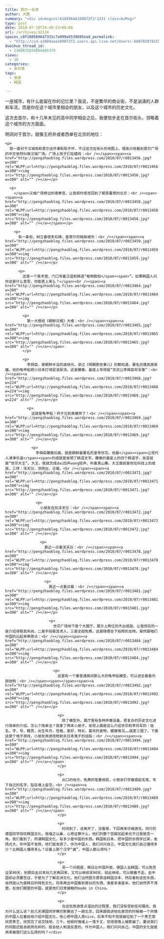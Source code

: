 ```yaml
---
title: 首尔一日游
author: 大鹏
summary: "<div id=msgcns!A1889AAA109872F2!1231 class=bvMsg>"
type: post
date: 2010-07-10T19:49:53+00:00
url: /archives/12134
spaces_c0f180569647331c7a999a5539695ead_permalink:
  - "http://cid-a1889aaa109872f2.users.api.live.net/Users(-6807020781556960526)/Blogs('A1889AAA109872F2!102')/Entries('A1889AAA109872F2!1231')?authkey=7T08dKQfQ0s%24"
duoshuo_thread_id:
  - 1360835854884405379
views:
  - 10
categories:
  - 未分类
tags:
  - 旅游
  - 韩国

---
```

<div id="msgcns!A1889AAA109872F2!1231" class="bvMsg">
  一座城市，有什么能留在你的记忆里？我说，不是繁华的商业街，不是汹涌的人群和车流，而是你在这个城市里相会的朋友，以及这个城市的历史文化。</p> 
  
  <p>
    这次去首尔，和十几年未见的高中同学相会之后，我便信步走在首尔街头，领略着这个城市的方方面面。
  </p>
  
  <p>
    明洞对于首尔，就像王府井或者西单在北京的地位：<br /><span><a href="http://pengzhaoblog.files.wordpress.com/2010/07/r0013433.jpg?w=300" rel="WLPP;url=http://pengzhaoblog.files.wordpress.com/2010/07/r0013433.jpg?w=300"><img src="http://pengzhaoblog.files.wordpress.com/2010/07/r0013433.jpg?w=300" alt="" /></a></p> 
    
    <p>
      我一直对于汉城改称首尔这件事耿耿于怀，不过这次在街头的地图上，很高兴地看到首尔广场的中文依然叫做汉城广场。广场上孩子们在嬉戏：<br /></span><span><a href="http://pengzhaoblog.files.wordpress.com/2010/07/r0013456.jpg?w=300" rel="WLPP;url=http://pengzhaoblog.files.wordpress.com/2010/07/r0013456.jpg?w=300"><img src="http://pengzhaoblog.files.wordpress.com/2010/07/r0013456.jpg?w=300" alt="" /></a></p> 
      
      <p>
        </span>汉城广场旁边的德寿宫，让我顿时感觉回到了朝思暮想的北京：<br /><span><span><a href="http://pengzhaoblog.files.wordpress.com/2010/07/r0013458.jpg?w=300" rel="WLPP;url=http://pengzhaoblog.files.wordpress.com/2010/07/r0013458.jpg?w=300"><img src="http://pengzhaoblog.files.wordpress.com/2010/07/r0013458.jpg?w=300" alt="" /></a></span></p> 
        
        <p>
          有一条街，树立着很多石碑，是首尔的姊妹城市：<br /></span><span><a href="http://pengzhaoblog.files.wordpress.com/2010/07/r0013459.jpg?w=300" rel="WLPP;url=http://pengzhaoblog.files.wordpress.com/2010/07/r0013459.jpg?w=300"><img src="http://pengzhaoblog.files.wordpress.com/2010/07/r0013459.jpg?w=300" alt="" /></a></p> 
          
          <p>
            这是一个美术馆，门口写着汉语和韩语“格物致知</span><span>”。如果韩国人问你这是什么意思，你能答上来么？</span><br /><span><a href="http://pengzhaoblog.files.wordpress.com/2010/07/r0013464.jpg?w=300" rel="WLPP;url=http://pengzhaoblog.files.wordpress.com/2010/07/r0013464.jpg?w=300"><img src="http://pengzhaoblog.files.wordpress.com/2010/07/r0013464.jpg?w=300" alt="" /></a></p> 
            
            <p>
              第一大报纸《朝鲜日报》大楼：<br /></span><span><a href="http://pengzhaoblog.files.wordpress.com/2010/07/r0013465.jpg?w=300" rel="WLPP;url=http://pengzhaoblog.files.wordpress.com/2010/07/r0013465.jpg?w=300"><img src="http://pengzhaoblog.files.wordpress.com/2010/07/r0013465.jpg?w=300" alt="" /></a></span>
            </p>
            
            <p>
              李舜臣，是朝鲜半岛的戚继光，读过《明朝那些事儿》的都知道，著名抗倭民族英雄。他的龟甲船把小日本打得屁滚尿流。这是雕像，基座上写得是“忠武公李舜臣将军像”：<br /><span><a href="http://pengzhaoblog.files.wordpress.com/2010/07/r0013468.jpg?w=224" rel="WLPP;url=http://pengzhaoblog.files.wordpress.com/2010/07/r0013468.jpg?w=224"><img src="http://pengzhaoblog.files.wordpress.com/2010/07/r0013468.jpg?w=224" alt="" /></a></p> 
              
              <p>
                这就是龟甲船！终于见到真模样了！<br /></span><span><a href="http://pengzhaoblog.files.wordpress.com/2010/07/r0013469.jpg?w=300" rel="WLPP;url=http://pengzhaoblog.files.wordpress.com/2010/07/r0013469.jpg?w=300"><img src="http://pengzhaoblog.files.wordpress.com/2010/07/r0013469.jpg?w=300" alt="" /></a></p> 
                
                <p>
                  李舜臣雕像后面，就是朝鲜最著名的皇帝世宗。他最</span><span>让现代人津津乐道</span><span>的成就是发明了韩语文字。雕像的基座上的四个韩语字，发音就是“世宗大王”。大王，我就念成dai四声wang轻声，听着真山寨。大王面前是他在科技上的成就，三样：浑天仪，测雨台，日晷。<br /></span><span><a href="http://pengzhaoblog.files.wordpress.com/2010/07/r0013471.jpg?w=300" rel="WLPP;url=http://pengzhaoblog.files.wordpress.com/2010/07/r0013471.jpg?w=300"><img src="http://pengzhaoblog.files.wordpress.com/2010/07/r0013471.jpg?w=300" alt="" /></a></p> 
                  
                  <p>
                    小朋友在玩浑天仪：<br /></span><span><a href="http://pengzhaoblog.files.wordpress.com/2010/07/r0013472.jpg?w=300" rel="WLPP;url=http://pengzhaoblog.files.wordpress.com/2010/07/r0013472.jpg?w=300"><img src="http://pengzhaoblog.files.wordpress.com/2010/07/r0013472.jpg?w=300" alt="" /></a></p> 
                    
                    <p>
                      靠近一点看浑天仪：<br /></span><span><a href="http://pengzhaoblog.files.wordpress.com/2010/07/r0013478.jpg?w=300" rel="WLPP;url=http://pengzhaoblog.files.wordpress.com/2010/07/r0013478.jpg?w=300"><img src="http://pengzhaoblog.files.wordpress.com/2010/07/r0013478.jpg?w=300" alt="" /></a></p> 
                      
                      <p>
                        靠近一点看日晷：<br /></span><span><a href="http://pengzhaoblog.files.wordpress.com/2010/07/r0013481.jpg?w=300" rel="WLPP;url=http://pengzhaoblog.files.wordpress.com/2010/07/r0013481.jpg?w=300"><img src="http://pengzhaoblog.files.wordpress.com/2010/07/r0013481.jpg?w=300" alt="" /></a></p> 
                        
                        <p>
                          世宗广场地下是个大展厅，展示上两位的杰出成就。让我惊叹的一是介绍得极其系统，二是手段极其诱人，三是全部免费。这是随便坐下拍照的龙椅，虽然跟咱们中国的比起来寒碜点：<br /></span><span><a href="http://pengzhaoblog.files.wordpress.com/2010/07/r0013484.jpg?w=300" rel="WLPP;url=http://pengzhaoblog.files.wordpress.com/2010/07/r0013484.jpg?w=300"><img src="http://pengzhaoblog.files.wordpress.com/2010/07/r0013484.jpg?w=300" alt="" /></a></p> 
                          
                          <p>
                            这里有一个像普通房间那么大的龟甲船模型，可以进去看看内部结构：<br /></span><span></span><span><a href="http://pengzhaoblog.files.wordpress.com/2010/07/r0013492.jpg?w=300" rel="WLPP;url=http://pengzhaoblog.files.wordpress.com/2010/07/r0013492.jpg?w=300"><img src="http://pengzhaoblog.files.wordpress.com/2010/07/r0013492.jpg?w=300" alt="" /></a></p> 
                            
                            <p>
                              除了模型外，展厅里有各种声像设备，把复杂的历史文化进行简单的介绍。怎么个简单法？我拿了两本小册子，发现上面是这么介绍世宗和李将军的：姓名，字，号，籍贯，出生年月，性格，爱好，特长，喜欢的食物，健康情况……就差三围了。下面这是个电子游戏，小朋友用游戏枪射杀日本鬼子的战船：<br /></span><span><a href="http://pengzhaoblog.files.wordpress.com/2010/07/r0013494.jpg?w=300" rel="WLPP;url=http://pengzhaoblog.files.wordpress.com/2010/07/r0013494.jpg?w=300"><img src="http://pengzhaoblog.files.wordpress.com/2010/07/r0013494.jpg?w=300" alt="" /></a></span>
                            </p>
                            
                            <p>
                              出口的地方，免费的笔墨纸砚，小朋友们学着提起毛笔，写下自己的名字，贴在墙上留念。<br /><span><a href="http://pengzhaoblog.files.wordpress.com/2010/07/r0013489.jpg?w=300" rel="WLPP;url=http://pengzhaoblog.files.wordpress.com/2010/07/r0013489.jpg?w=300"><img src="http://pengzhaoblog.files.wordpress.com/2010/07/r0013489.jpg?w=300" alt="" /></a></span>
                            </p>
                            
                            <p>
                              时间到了，该离开了，没看够，下回再来仔细游览。同行的德国同学惊叹韩国文化，我嗤之以鼻，心想这算什么，他们的整个宫殿加起来也不过是故宫一角。我们看到了，所谓韩国文化，有多少是中国的东西。韩国和日本，把中国的东西学过来，发扬光大。你中国不发扬，他们就发扬了。作为中国人，我们问问自己，中国文化我们自己懂得多少？比韩国人懂得多么？日晷上那个汉字“處”，中国人都认得吗？
                            </p>
                            
                            <p>
                              另一个问题是，韩日比中国开放，德国人去韩国，可以免签证呆90天，到期后去日本玩几天再回来，又可以继续呆90天，如此继续，可以赖着不走。去中国却必须要签证，于是为了了解亚洲文化，他们当然图方便首选韩国日本，然后看到这些东西，自然就以为是韩日的特色文化，将来再去中国看到类似的东西，谁是本谁是末，他们自然弄不清楚。在他们眼里的中国，就是他们日常接触的made in China。
                            </p>
                            
                            <p>
                              在这些旅游景点溜达的过程里，我们没有受到任何骚扰。我为什么这么说？前几天德国同学赛巴斯滕去了一趟北京，回来跟我讲他在故宫的时候被一个热情的中国人拉着给他介绍中国文化，他心想中国人真nice，后来不知不觉就被拉到了一个茶艺馆欣赏茶艺，欣赏完了说交钱吧，三千。他顿时情绪上一落千丈，觉得感情上被欺骗了。要说我们的同胞还挺会欲扬先抑的，挺会给人制造反差的。作为中国人，我们问问自己，中国的文化就是用来被我们这么弘扬的吗？</div>

